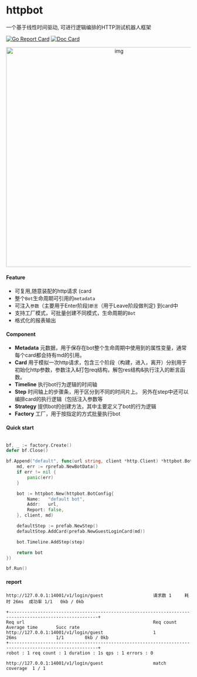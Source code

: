# httpbot
一个基于线性时间驱动, 可进行逻辑编排的HTTP测试机器人框架

[![Go Report Card](https://goreportcard.com/badge/github.com/pojol/httpbot)](https://goreportcard.com/report/github.com/pojol/httpbot)
[![Doc Card](https://img.shields.io/badge/httpbot-doc-2ca5e0?style=flat&logo=appveyor)](https://pojol.gitbook.io/httpbot/)

<div align="center">
	<img src="https://i.postimg.cc/JnKkqYPQ/image.png" alt="img" width="600">
</div>

#### Feature
* 可复用,随意装配的http请求 (card
* 整个`Bot`生命周期可引用的`metadata`
* 可注入`参数`（主要用于Enter阶段)`断言`（用于Leave阶段做判定) 到card中
* 支持工厂模式，可批量创建不同模式，生命周期的`Bot`
* 格式化的报表输出

#### Component
* **Metadata** 元数据，用于保存在bot整个生命周期中使用到的属性变量，通常每个card都会持有md的引用。
* **Card** 用于模拟一次http请求，包含三个阶段（构建，进入，离开）分别用于初始化http参数，参数注入&打包req结构，解包res结构&执行注入的断言函数。
* **Timeline** 执行bot行为逻辑的时间轴
* **Step** 时间轴上的步骤条，用于区分到不同的时间片上。 另外在step中还可以编排card的执行逻辑（包括注入参数等
* **Strategy** 提供bot的创建方法，其中主要定义了bot的行为逻辑
* **Factory** 工厂，用于按指定的方式批量执行bot

#### Quick start
```go

bf, _ := factory.Create()
defer bf.Close()

bf.Append("default", func(url string, client *http.Client) *httpbot.Bot {
	md, err := rprefab.NewBotData()
	if err != nil {
		panic(err)
	}

	bot := httpbot.New(httpbot.BotConfig{
		Name:   "default bot",
		Addr:   url,
		Report: false,
	}, client, md)

	defaultStep := prefab.NewStep()
	defaultStep.AddCard(prefab.NewGuestLoginCard(md))

	bot.Timeline.AddStep(step)

	return bot
})

bf.Run()

```


#### report
```shell
http://127.0.0.1:14001/v1/login/guest                   请求数 1     耗时 26ms  成功率 1/1   0kb / 0kb

+--------------------------------------------------------------------------------------------------------+
Req url                                                 Req count       Average time       Succ rate
http://127.0.0.1:14001/v1/login/guest                   1               26ms               1/1        0kb / 0kb
+--------------------------------------------------------------------------------------------------------+
robot : 1 req count : 1 duration : 1s qps : 1 errors : 0

http://127.0.0.1:14001/v1/login/guest                   match
coverage  1 / 1
```